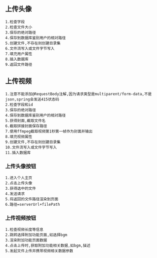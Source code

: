 
## 上传头像
	1.检查字段
	2.检查文件大小
	3.保存的绝对路径
	4.保存到数据库鉴别用户的相对路径
	5.创建文件,不存在则创建目录集
	6.文件流写入或文件字节写入
	7.填充用户属性
	8.插入数据库
	9.返回文件路径

## 上传视频
	1.注意不能添加@RequestBody注解,因为请求类型是multiparent/form-data,不是json,spring会发送415状态码
	2.检查字段和id
	3.保存的绝对路径
	4.保存到数据库鉴别用户的相对路径
	5.获得封面,截取文件名
	6.截取拼接封面保存路径
	7.使用ffmpeg截取视频第1秒第一帧作为封面并输出
	8.填充视频属性
	9.创建文件,不存在则创建目录集
	10.文件流写入或文件字节写入
	11.插入数据库

### 上传头像按钮
	1.进入个人主页
	2.点击上传头像
	3.获得选中的文件
	4.发送请求
	5.将返回的文件路径渲染到页面
	6.路径=serverUrl+filePath

### 上传视频按钮
	1.检查视频长度等信息
	2.跳转选择附加功能页面,如选择bgm
	3.渲染附加功能页面数据
	4.点击上传时,获取附加功能相关数据,如bgm,描述
	5.发起文件上传并携带视频相关数据参数

